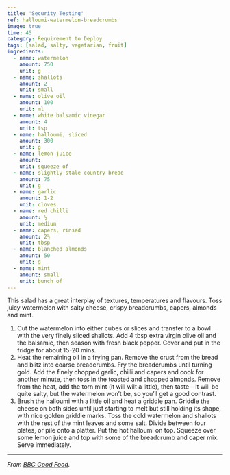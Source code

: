 ```yaml
---
title: 'Security Testing'
ref: halloumi-watermelon-breadcrumbs
image: true
time: 45
category: Requirement to Deploy
tags: [salad, salty, vegetarian, fruit]
ingredients:
  - name: watermelon
    amount: 750
    unit: g
  - name: shallots
    amount: 2
    unit: small
  - name: olive oil
    amount: 100
    unit: ml
  - name: white balsamic vinegar
    amount: 4
    unit: tsp
  - name: halloumi, sliced
    amount: 300
    unit: g
  - name: lemon juice
    amount:
    unit: squeeze of
  - name: slightly stale country bread
    amount: 75
    unit: g
  - name: garlic
    amount: 1-2
    unit: cloves
  - name: red chilli
    amount: ½
    unit: medium
  - name: capers, rinsed
    amount: 2½
    unit: tbsp
  - name: blanched almonds
    amount: 50
    unit: g
  - name: mint
    amount: small
    unit: bunch of
---
```


This salad has a great interplay of textures, temperatures and flavours. Toss juicy watermelon with salty cheese, crispy breadcrumbs, capers, almonds and mint.

1. Cut the watermelon into either cubes or slices and transfer to a bowl with the very finely sliced shallots. Add 4 tbsp extra virgin olive oil and the balsamic, then season with fresh black pepper. Cover and put in the fridge for about 15-20 mins.
2. Heat the remaining oil in a frying pan. Remove the crust from the bread and blitz into coarse breadcrumbs. Fry the breadcrumbs until turning gold. Add the finely chopped garlic, chilli and capers and cook for another minute, then toss in the toasted and chopped almonds. Remove from the heat, add the torn mint (it will wilt a little), then taste – it will be quite salty, but the watermelon won’t be, so you’ll get a good contrast.
3. Brush the halloumi with a little oil and heat a griddle pan. Griddle the cheese on both sides until just starting to melt but still holding its shape, with nice golden griddle marks. Toss the cold watermelon and shallots with the rest of the mint leaves and some salt. Divide between four plates, or pile onto a platter. Put the hot halloumi on top. Squeeze over some lemon juice and top with some of the breadcrumb and caper mix. Serve immediately.

---

_From [BBC Good Food](https://www.bbcgoodfood.com/recipes/griddled-halloumi-watermelon-caper-breadcrumbs)._
